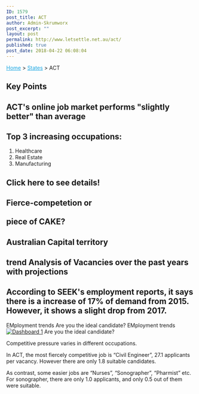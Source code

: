 ```yaml
---
ID: 1579
post_title: ACT
author: Admin-Skrumworx
post_excerpt: ""
layout: post
permalink: http://www.letsettle.net.au/act/
published: true
post_date: 2018-04-22 06:08:04
---
```

<p><a style="color: #1da7e2;" href="http://letsettle.net.au/">Home</a> &gt; <a style="color: #1da7e2;" href="http://letsettle.net.au/states/">States</a> &gt; ACT</p>		
			<h2>Key Points</h2>		
			<h2>ACT's online job market performs "slightly better" than average</h2>		
			<h2>Top 3 increasing occupations:</h2>		
		<ol><li>Healthcare</li><li style="text-align: left;">Real Estate</li><li style="text-align: left;">Manufacturing</li></ol>		
			<h2>Click here to see details!</h2>		
			<h2>Fierce-competetion or<br><br>piece of CAKE?</h2>		
			<h2>Australian Capital territory</h2>		
			<h2>trend Analysis of Vacancies over the past years with projections</h2>		
			<h2>According to SEEK's employment reports, it says there is a increase of 17% of demand from 2015. However, it shows a slight drop from 2017. </h2>		
									EMployment trends
									Are you the ideal candidate?
									EMployment trends
					<noscript><a href='#'><img alt='Dashboard 1 ' src='https:&#47;&#47;public.tableau.com&#47;static&#47;images&#47;it&#47;it3_ACT1&#47;Dashboard1&#47;1_rss.png' style='border: none' /></a></noscript><object class='tableauViz'  style='display:none;'><param name='host_url' value='https%3A%2F%2Fpublic.tableau.com%2F' /> <param name='embed_code_version' value='3' /> <param name='site_root' value='' /><param name='name' value='it3_ACT1&#47;Dashboard1' /><param name='tabs' value='no' /><param name='toolbar' value='yes' /><param name='static_image' value='https:&#47;&#47;public.tableau.com&#47;static&#47;images&#47;it&#47;it3_ACT1&#47;Dashboard1&#47;1.png' /> <param name='animate_transition' value='yes' /><param name='display_static_image' value='yes' /><param name='display_spinner' value='yes' /><param name='display_overlay' value='yes' /><param name='display_count' value='yes' /><param name='filter' value='publish=yes' /></object>                
									Are you the ideal candidate?
					<p>Competitive pressure varies in different occupations.</p><p>In ACT, the most fiercely competitive job is &#8220;Civil Engineer&#8221;, 27.1 applicants per vacancy. However there are only 1.8 suitable candidates.</p><p>As contrast, some easier jobs are &#8220;Nurses&#8221;, &#8220;Sonographer&#8221;, &#8220;Pharmist&#8221; etc. For sonographer, there are only 1.0 applicants, and only 0.5 out of them were suitable.</p>